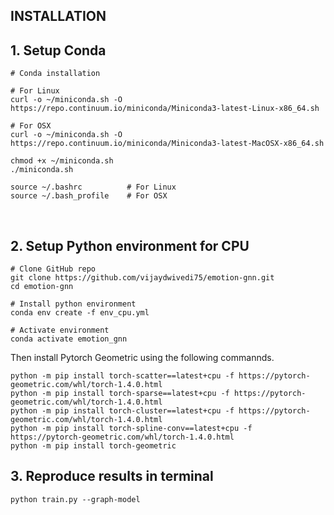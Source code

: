 ## INSTALLATION

## 1. Setup Conda

```
# Conda installation

# For Linux
curl -o ~/miniconda.sh -O https://repo.continuum.io/miniconda/Miniconda3-latest-Linux-x86_64.sh

# For OSX
curl -o ~/miniconda.sh -O https://repo.continuum.io/miniconda/Miniconda3-latest-MacOSX-x86_64.sh

chmod +x ~/miniconda.sh    
./miniconda.sh  

source ~/.bashrc          # For Linux
source ~/.bash_profile    # For OSX
```


<br>

## 2. Setup Python environment for CPU

```
# Clone GitHub repo
git clone https://github.com/vijaydwivedi75/emotion-gnn.git
cd emotion-gnn

# Install python environment
conda env create -f env_cpu.yml   

# Activate environment
conda activate emotion_gnn
```

Then install Pytorch Geometric using the following commannds.

```
python -m pip install torch-scatter==latest+cpu -f https://pytorch-geometric.com/whl/torch-1.4.0.html  
python -m pip install torch-sparse==latest+cpu -f https://pytorch-geometric.com/whl/torch-1.4.0.html  
python -m pip install torch-cluster==latest+cpu -f https://pytorch-geometric.com/whl/torch-1.4.0.html  
python -m pip install torch-spline-conv==latest+cpu -f https://pytorch-geometric.com/whl/torch-1.4.0.html  
python -m pip install torch-geometric  
```

## 3. Reproduce results in terminal

```
python train.py --graph-model
```